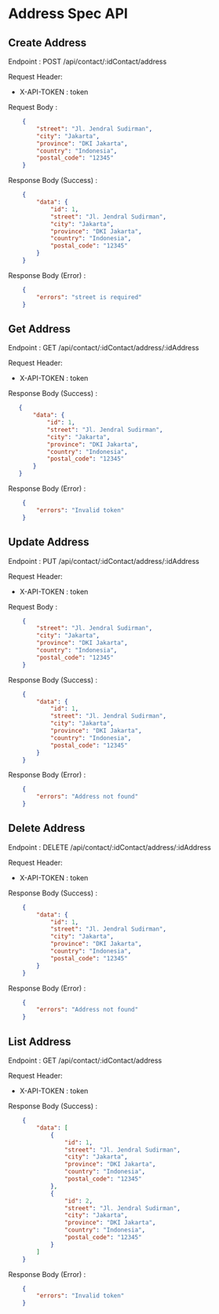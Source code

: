 # Address Spec API

## Create Address

Endpoint : POST /api/contact/:idContact/address

Request Header:
- X-API-TOKEN : token

Request Body :

```json
    {
        "street": "Jl. Jendral Sudirman",
        "city": "Jakarta",
        "province": "DKI Jakarta",
        "country": "Indonesia",
        "postal_code": "12345"
    }
```

Response Body (Success) :

```json
    {
        "data": {
            "id": 1,
            "street": "Jl. Jendral Sudirman",
            "city": "Jakarta",
            "province": "DKI Jakarta",
            "country": "Indonesia",
            "postal_code": "12345"
        }
    }
```

Response Body (Error) :

```json
    {
        "errors": "street is required"
    }
 ```

## Get Address

Endpoint : GET /api/contact/:idContact/address/:idAddress

Request Header:
- X-API-TOKEN : token

Response Body (Success) :

 ```json
    {
        "data": {
            "id": 1,
            "street": "Jl. Jendral Sudirman",
            "city": "Jakarta",
            "province": "DKI Jakarta",
            "country": "Indonesia",
            "postal_code": "12345"
        }
    }
```

Response Body (Error) :

```json
    {
        "errors": "Invalid token"
    }
```


## Update Address

Endpoint : PUT /api/contact/:idContact/address/:idAddress

Request Header:
- X-API-TOKEN : token

Request Body :

```json
    {
        "street": "Jl. Jendral Sudirman",
        "city": "Jakarta",
        "province": "DKI Jakarta",
        "country": "Indonesia",
        "postal_code": "12345"
    }
```

Response Body (Success) :

```json
    {
        "data": {
            "id": 1,
            "street": "Jl. Jendral Sudirman",
            "city": "Jakarta",
            "province": "DKI Jakarta",
            "country": "Indonesia",
            "postal_code": "12345"
        }
    }
```

Response Body (Error) :

```json
    {
        "errors": "Address not found"
    }
 ```

## Delete Address

Endpoint : DELETE /api/contact/:idContact/address/:idAddress

Request Header:
- X-API-TOKEN : token

Response Body (Success) :

```json
    {
        "data": {
            "id": 1,
            "street": "Jl. Jendral Sudirman",
            "city": "Jakarta",
            "province": "DKI Jakarta",
            "country": "Indonesia",
            "postal_code": "12345"
        }
    }
```

Response Body (Error) :

```json
    {
        "errors": "Address not found"
    }
```

## List Address

Endpoint : GET /api/contact/:idContact/address

Request Header:
- X-API-TOKEN : token

Response Body (Success) :

```json
    {
        "data": [
            {
                "id": 1,
                "street": "Jl. Jendral Sudirman",
                "city": "Jakarta",
                "province": "DKI Jakarta",
                "country": "Indonesia",
                "postal_code": "12345"
            },
            {
                "id": 2,
                "street": "Jl. Jendral Sudirman",
                "city": "Jakarta",
                "province": "DKI Jakarta",
                "country": "Indonesia",
                "postal_code": "12345"
            }
        ]
    }
```

Response Body (Error) :

```json
    {
        "errors": "Invalid token"
    }
```
